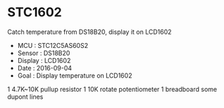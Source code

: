 # STC1602

Catch temperature from DS18B20, display it on LCD1602

- MCU       : STC12C5AS60S2
- Sensor    : DS18B20
- Display   : LCD1602
- Date      : 2016-09-04
- Goal      : Display temperature on LCD1602

1 4.7K~10K pullup resistor
1 10K rotate potentiometer
1 breadboard
some dupont lines
